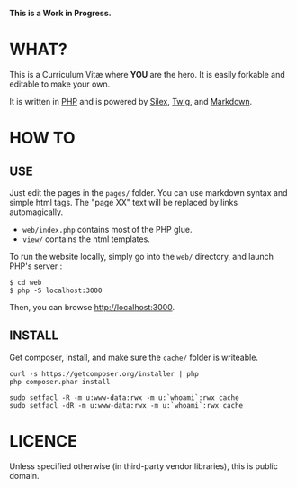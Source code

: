 
**This is a Work in Progress.**


# WHAT?

This is a Curriculum Vitæ where **YOU** are the hero.
It is easily forkable and editable to make your own.

It is written in [PHP] and is powered by [Silex], [Twig], and [Markdown].


# HOW TO


## USE

Just edit the pages in the `pages/` folder. You can use markdown syntax and simple html tags.
The "page XX" text will be replaced by links automagically.

- `web/index.php` contains most of the PHP glue.
- `view/` contains the html templates.

To run the website locally, simply go into the `web/` directory, and launch PHP's server :

```
$ cd web
$ php -S localhost:3000
```

Then, you can browse [http://localhost:3000](http://localhost:3000).


## INSTALL

Get composer, install, and make sure the `cache/` folder is writeable.

    curl -s https://getcomposer.org/installer | php
    php composer.phar install

    sudo setfacl -R -m u:www-data:rwx -m u:`whoami`:rwx cache
    sudo setfacl -dR -m u:www-data:rwx -m u:`whoami`:rwx cache


# LICENCE

Unless specified otherwise (in third-party vendor libraries), this is public domain.


[PHP]: https://www.php.net
[Silex]: http://silex.sensiolabs.org
[Twig]: http://twig.sensiolabs.org
[Markdown]: https://wikipedia.org/wiki/Markdown